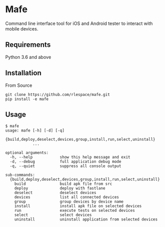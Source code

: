 # Mafe
Command line interface tool for iOS and Android tester to interact with mobile devices.

## Requirements
Python 3.6 and above

## Installation
From Source
```
git clone https://github.com/rlespace/mafe.git
pip install -e mafe
```

## Usage
```
$ mafe
usage: mafe [-h] [-d] [-q]
            {build,deploy,deselect,devices,group,install,run,select,uninstall}
            ...

optional arguments:
  -h, --help            show this help message and exit
  -d, --debug           full application debug mode
  -q, --quiet           suppress all console output

sub-commands:
  {build,deploy,deselect,devices,group,install,run,select,uninstall}
    build               build apk file from src
    deploy              deploy with fastlane
    deselect            deselect devices
    devices             list all connected devices
    group               group devices by device name
    install             install apk file on selected devices
    run                 execute tests on selected devices
    select              select devices
    uninstall           uninstall application from selected devices
```